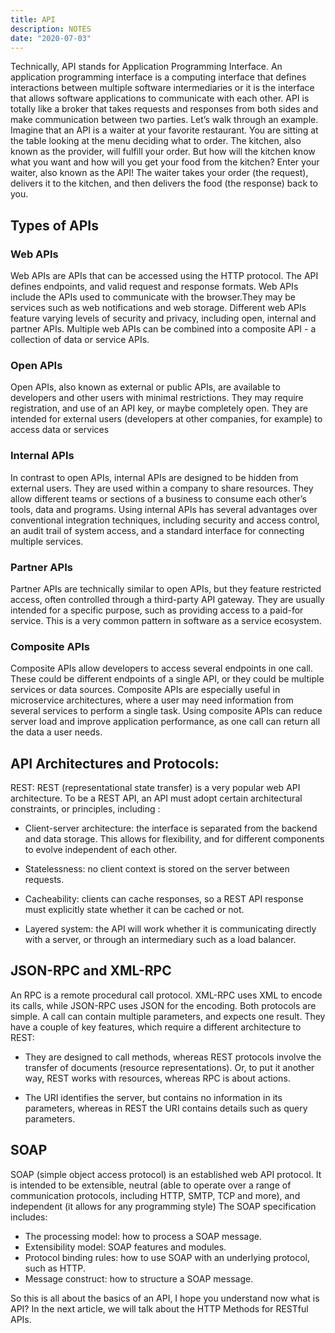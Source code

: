 ```yaml
---
title: API
description: NOTES
date: "2020-07-03"
---
```


Technically, API stands for Application Programming Interface. An application programming interface is a computing interface that defines interactions between multiple software intermediaries or it is the interface that allows software applications to communicate with each other. API is totally like a broker that takes requests and responses from both sides and make communication between two parties. Let’s walk through an example. Imagine that an API is a waiter at your favorite restaurant. You are sitting at the table looking at the menu deciding what to order. The kitchen, also known as the provider, will fulfill your order. But how will the kitchen know what you want and how will you get your food from the kitchen? Enter your waiter, also known as the API! The waiter takes your order (the request), delivers it to the kitchen, and then delivers the food (the response) back to you.

## Types of APIs

### Web APIs
Web APIs are APIs that can be accessed using the HTTP protocol. The API defines endpoints, and valid request and response formats. Web APIs include the APIs used to communicate with the browser.They may be services such as web notifications and web storage. Different web APIs feature varying levels of security and privacy, including open, internal and partner APIs. Multiple web APIs can be combined into a composite API - a collection of data or service APIs.

### Open APIs

Open APIs, also known as external or public APIs, are available to developers and other users with minimal restrictions. They may require registration, and use of an API key, or maybe completely open. They are intended for external users (developers at other companies, for example) to access data or services

### Internal APIs
In contrast to open APIs, internal APIs are designed to be hidden from external users. They are used within a company to share resources. They allow different teams or sections of a business to consume each other’s tools, data and programs. Using internal APIs has several advantages over conventional integration techniques, including security and access control, an audit trail of system access, and a standard interface for connecting multiple services.

### Partner APIs
Partner APIs are technically similar to open APIs, but they feature restricted access, often controlled through a third-party API gateway. They are usually intended for a specific purpose, such as providing access to a paid-for service. This is a very common pattern in software as a service ecosystem.

### Composite APIs
Composite APIs allow developers to access several endpoints in one call. These could be different endpoints of a single API, or they could be multiple services or data sources. Composite APIs are especially useful in microservice architectures, where a user may need information from several services to perform a single task. Using composite APIs can reduce server load and improve application performance, as one call can return all the data a user needs.

## API Architectures and Protocols:

REST: REST (representational state transfer) is a very popular web API architecture. To be a REST API, an API must adopt  certain architectural constraints, or principles, including :

* Client-server architecture: the interface is separated from the backend and data storage. This allows for flexibility, and for different components to evolve independent of each other.

* Statelessness: no client context is stored on the server between requests.
* Cacheability: clients can cache responses, so a REST API response must explicitly state whether it can be cached or not.
* Layered system: the API will work whether it is communicating directly with a server, or through an intermediary such as a load balancer.

## JSON-RPC and XML-RPC

An RPC is a remote procedural call protocol. XML-RPC uses XML to encode its calls, while JSON-RPC uses JSON for the encoding. Both protocols are simple. A call can contain multiple parameters, and expects one result. They have a couple of key features, which require a different architecture to REST:

* They are designed to call methods, whereas REST protocols involve the transfer of documents (resource representations). Or, to put it another way, REST works with resources, whereas RPC is about actions.

* The URI identifies the server, but contains no information in its parameters, whereas in REST the URI contains details such as query parameters.

## SOAP

SOAP (simple object access protocol) is an established web API protocol. It is intended to be extensible, neutral (able to operate over a range of communication protocols, including HTTP, SMTP, TCP and more), and independent (it allows for any programming style) The SOAP specification includes:

* The processing model: how to process a SOAP message.
* Extensibility model: SOAP features and modules.
* Protocol binding rules: how to use SOAP with an underlying protocol, such as HTTP.
* Message construct: how to structure a SOAP message.

So this is all about the basics of an API, I hope you understand now what is API? In the next article, we will talk about the HTTP Methods for RESTful APIs.